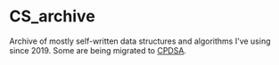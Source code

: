 # CS_archive

Archive of mostly self-written data structures and algorithms I've using since 2019. Some are being migrated to [CPDSA](https://github.com/t-p-r/cpdsa).

